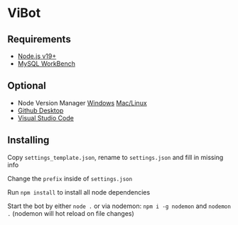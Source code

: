 # ViBot

## Requirements
* [Node.js v19+](https://nodejs.org/en/)
* [MySQL WorkBench](https://www.mysql.com/products/workbench/)
## Optional
* Node Version Manager [Windows](https://github.com/coreybutler/nvm-windows) [Mac/Linux](https://github.com/nvm-sh/nvm)
* [Github Desktop](https://desktop.github.com/)
* [Visual Studio Code](https://code.visualstudio.com/)

## Installing
Copy `settings_template.json`, rename to `settings.json` and fill in missing info

Change the `prefix` inside of `settings.json`

Run `npm install` to install all node dependencies

Start the bot by either `node .` or via nodemon: `npm i -g nodemon` and `nodemon .` (nodemon will hot reload on file changes)